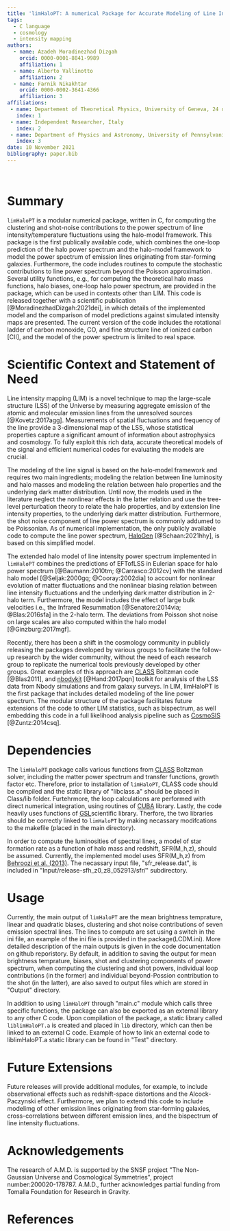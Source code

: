 ```yaml
---
title: 'limHaloPT: A numerical Package for Accurate Modeling of Line Intensity Power spectrum'
tags:
  - C language
  - cosmology
  - intensity mapping
authors:
  - name: Azadeh Moradinezhad Dizgah
    orcid: 0000-0001-8841-9989
    affiliation: 1
  - name: Alberto Vallinotto  
    affiliation: 2
  - name: Farnik Nikakhtar
    orcid: 0000-0002-3641-4366
    affiliation: 3
affiliations:
 - name: Departement of Theoretical Physics, University of Geneva, 24 quai Ernest Ansermet, 1211 Geneva 4, Switzerland
   index: 1
 - name: Independent Researcher, Italy
   index: 2  
 - name: Department of Physics and Astronomy, University of Pennsylvania, 209 S. 33rd St., Philadelphia, PA 19104, USA
   index: 3   
date: 10 November 2021
bibliography: paper.bib
---
```


&nbsp;
&nbsp;
&nbsp;



# Summary

`limHaloPT` is a modular numerical package, written in C, for computing the clustering and shot-noise contributions to the power spectrum of line intensity/temperature fluctuations using the halo-model framework. This package is the first publically available code, which combines the one-loop prediction of the halo power spectrum and the halo-model framework to model the power spectrum of emission lines originating from star-forming galaxies. Furthermore, the code includes routines to compute the stochastic contributions to line power spectrum beyond the Poisson approximation. Several utility functions, e.g., for computing the theoretical halo mass functions, halo biases, one-loop halo power spectrum, are provided in the package, which can be used in contexts other than LIM. This code is released together with a scientific publication [@MoradinezhadDizgah:2021dei], in which details of the implemented model and the comparison of model predictions against simulated intensity maps are presented. The current version of the code includes the rotational ladder of carbon monoxide, CO, and fine structure line of ionized carbon [CII], and the model of the power spectrum is limited to real space.


# Scientific Context and Statement of Need

Line intensity mapping (LIM) is a novel technique to map the large-scale structure (LSS) of the Universe by measuring aggregate emission of the atomic and molecular emission lines from the unresolved sources [@Kovetz:2017agg]. Measurements of spatial fluctuations and frequency of the line provide a 3-dimensional map of the LSS, whose statistical properties capture a significant amount of information about astrophysics and cosmology. To fully exploit this rich data, accurate theoretical models of the signal and efficient numerical codes for evaluating the models are crucial. 

The modeling of the line signal is based on the halo-model framework and requires two main ingredients; modeling the relation between line luminosity and halo masses and modeling the relation between halo properties and the underlying dark matter distribution. Until now, the models used in the literature neglect the nonlinear effects in the latter relation and use the tree-level perturbation theory to relate the halo properties, and by extension line intensity properties, to the underlying dark matter distribution. Furthermore, the shot noise component of line power spectrum is commonly addumed to be Poissonian. As of numerical implementation, the only publicly available code to compute the line power spectrum, [HaloGen](https://github.com/EmmanuelSchaan/HaloGen/tree/LIM) [@Schaan:2021hhy], is based on this simplified model.   

The extended halo model of line intensity power spectrum implemented in `limHaloPT` combines the predictions of EFTofLSS in Eulerian space for halo power spectrum [@Baumann:2010tm; @Carrasco:2012cv] with the standard halo model [@Seljak:2000gq; @Cooray:2002dia] to account for nonlinear evolution of matter fluctuations and the nonlinear biasing relation between line intensity fluctuations and the underlying dark matter distribution in 2-halo term. Furthermore, the model includes the effect of large bulk velocities i.e., the Infrared Resummation [@Senatore:2014via; @Blas:2016sfa] in the 2-halo term. The deviations from Poisson shot noise on large scales are also computed within the halo model [@Ginzburg:2017mgf].

Recently, there has been a shift in the cosmology community in publicly releasing the packages developed by various groups to facilitate the follow-up research by the wider community, without the need of each research group to replicate the numerical tools previously developed by other groups. Great examples of this approach are [CLASS](https://github.com/lesgourg/class_public) Boltzman code [@Blas2011], and [nbodykit](https://nbodykit.readthedocs.io/en/latest/) [@Hand:2017pqn] toolkit for analysis of the LSS data from Nbody simulations and from galaxy surveys. In LIM, limHaloPT is the first package that includes detailed modeling of the line power spectrum. The modular structure of the package facilitates future extensions of the code to other LIM statistics, such as bispectrum, as well embedding this code in a full likelihood analysis pipeline such as [CosmoSIS](https://bitbucket.org/joezuntz/cosmosis/wiki/Home) [@Zuntz:2014csq].   


# Dependencies

The `limHaloPT` package calls various functions from [CLASS](https://github.com/lesgourg/class_public) Boltzman solver, including the matter power spectrum and transfer functions, growth factor etc. Therefore, prior to installation of `limHaloPT`, CLASS code should be compiled and the static library of "libclass.a" should be placed in Class/lib folder. Furtehrmore, the loop calculations are performed with direct numerical integration, using routines of [CUBA](http://www.feynarts.de/cuba/) library. Lastly, the code heavily uses functions of [GSL](https://www.gnu.org/software/gsl/doc/html/)scientific library. Therfore, the two libraries should be correctly linked to `limHaloPT` by making necassary modifcations to the makefile (placed in the main directory). 

In order to compute the luminosities of spectral lines, a model of star formation rate as a function of halo mass and redshift, SFR(M_h,z), should be assumed. Currently, the implemented model uses SFR(M_h,z) from [Behroozi et al. (2013)](https://arxiv.org/abs/1207.6105). The necassary input file, "sfr_release.dat", is included in "Input/release-sfh_z0_z8_052913/sfr/" subdirectory. 


# Usage

Currently, the main output of `limHaloPT` are the mean brightness temprature, linear and quadratic biases, clustering and shot noise contributions of seven emission spectral lines. The lines to compute are set using a switch in the ini file, an example of the ini file is provided in the package(LCDM.ini). More detailed description of the main outputs is given in the code documentation on github reporistory. By default, in addition to saving the output for mean brightness temprature, biases, shot and clustering components of power spectrum, when computing the clustering and shot powers, individual loop contributions (in the former) and individual beyond-Possion contribution to the shot (in the latter), are also saved to output files which are stored in "Output" directory. 

In addition to using `limHaloPT` through "main.c" module which calls three specific functions, the package can also be exported as an external library to any other C code. Upon compilation of the package, a static library called `liblimHaloPT.a` is created and placed in `lib` directory, which can then be linked to an external C code. Example of how to link an external code to liblimHaloPT.a static library can be found in "Test" directory.



# Future Extensions 

Future releases will provide additional modules, for example, to include observational effects such as redshift-space distortions and the Alcock-Paczynski effect. Furthermore, we plan to extend this code to include modelimg of other emission lines originating from star-forming galaxies, cross-correlations between different emission lines, and the bispectrum of line intensity fluctuations. 


# Acknowledgements

The research of A.M.D. is supported by the SNSF project "The  Non-Gaussian  Universe and  Cosmological Symmetries", project number:200020-178787. A.M.D., further acknowledges partial funding from Tomalla Foundation for Research in Gravity. 


# References


